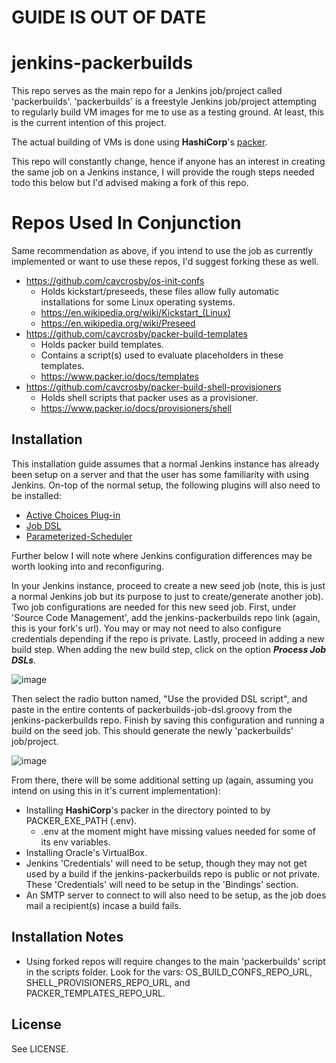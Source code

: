 # GUIDE IS OUT OF DATE

# jenkins-packerbuilds

This repo serves as the main repo for a Jenkins job/project called 'packerbuilds'. 'packerbuilds' is a freestyle Jenkins job/project attempting to regularly build VM images for me to use as a testing ground. At least, this is the current intention of this project.

The actual building of VMs is done using **HashiCorp**'s [packer](https://github.com/hashicorp/packer).

This repo will constantly change, hence if anyone has an interest in creating the same job on a Jenkins instance, I will provide the rough steps needed todo this below but I'd advised making a fork of this repo.

# Repos Used In Conjunction

Same recommendation as above, if you intend to use the job as currently implemented or want to use these repos, I'd suggest forking these as well.

- https://github.com/cavcrosby/os-init-confs
  - Holds kickstart/preseeds, these files allow fully automatic installations for some Linux operating systems.
  - https://en.wikipedia.org/wiki/Kickstart_(Linux)
  - https://en.wikipedia.org/wiki/Preseed
- https://github.com/cavcrosby/packer-build-templates
  - Holds packer build templates.
  - Contains a script(s) used to evaluate placeholders in these templates.
  - https://www.packer.io/docs/templates
- https://github.com/cavcrosby/packer-build-shell-provisioners
  - Holds shell scripts that packer uses as a provisioner.
  - https://www.packer.io/docs/provisioners/shell

## Installation

This installation guide assumes that a normal Jenkins instance has already been setup on a server and that the user has some familiarity with using Jenkins. On-top of the normal setup, the following plugins will also need to be installed:

- [Active Choices Plug-in](https://plugins.jenkins.io/uno-choice/) 
- [Job DSL](https://plugins.jenkins.io/job-dsl/)
- [Parameterized-Scheduler](https://plugins.jenkins.io/parameterized-scheduler/)

Further below I will note where Jenkins configuration differences may be worth looking into and reconfiguring.

In your Jenkins instance, proceed to create a new seed job (note, this is just a normal Jenkins job but its purpose to just to create/generate another job). Two job configurations are needed for this new seed job. First, under 'Source Code Management', add the jenkins-packerbuilds repo link (again, this is your fork's url). You may or may not need to also configure credentials depending if the repo is private. Lastly, proceed in adding a new build step. When adding the new build step, click on the option _**Process Job DSLs**_. 

![image](https://user-images.githubusercontent.com/31086993/105564206-2acdc680-5cef-11eb-9523-26f1f645cc0a.png)

Then select the radio button named, "Use the provided DSL script", and paste in the entire contents of packerbuilds-job-dsl.groovy from the jenkins-packerbuilds repo. Finish by saving this configuration and running a build on the seed job. This should generate the newly 'packerbuilds' job/project.

![image](https://user-images.githubusercontent.com/31086993/105564218-33be9800-5cef-11eb-9e6a-fadb8266e714.png)

From there, there will be some additional setting up (again, assuming you intend on using this in it's current implementation):
- Installing **HashiCorp**'s packer in the directory pointed to by PACKER_EXE_PATH (.env).
  - .env at the moment might have missing values needed for some of its env variables.
- Installing Oracle's VirtualBox.
- Jenkins 'Credentials' will need to be setup, though they may not get used by a build if the jenkins-packerbuilds repo is public or not private. These 'Credentials' will need to be setup in the 'Bindings' section.
- An SMTP server to connect to will also need to be setup, as the job does mail a recipient(s) incase a build fails.


## Installation Notes

- Using forked repos will require changes to the main 'packerbuilds' script in the scripts folder. Look for the vars: OS_BUILD_CONFS_REPO_URL, SHELL_PROVISIONERS_REPO_URL, and PACKER_TEMPLATES_REPO_URL.

## License

See LICENSE.
